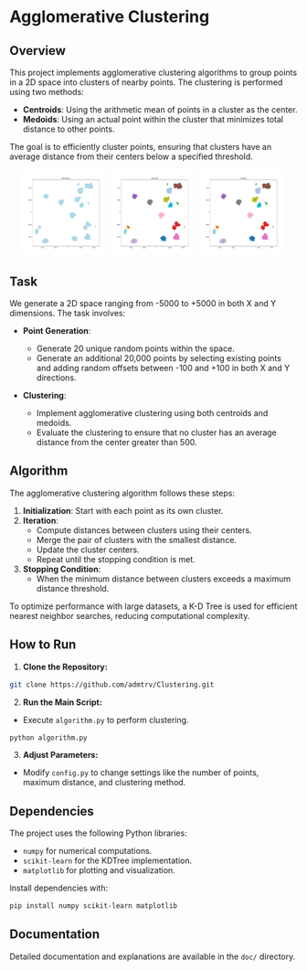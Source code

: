 # Agglomerative Clustering

## Overview

This project implements agglomerative clustering algorithms to group points in a 2D space into clusters of nearby points. The clustering is performed using two methods:

- **Centroids**: Using the arithmetic mean of points in a cluster as the center.
- **Medoids**: Using an actual point within the cluster that minimizes total distance to other points.

The goal is to efficiently cluster points, ensuring that clusters have an average distance from their centers below a specified threshold.

<p align="center">
  <img src="temp/initial_points.png" alt="Image 1" width="30%";">
  <img src="temp/centroids.png" alt="Image 2" width="30%";">
  <img src="temp/medoids.png" alt="Image 3" width="30%";">
</p>



## Task

We generate a 2D space ranging from -5000 to +5000 in both X and Y dimensions. The task involves:

- **Point Generation**:
  - Generate 20 unique random points within the space.
  - Generate an additional 20,000 points by selecting existing points and adding random offsets between -100 and +100 in both X and Y directions.

- **Clustering**:
  - Implement agglomerative clustering using both centroids and medoids.
  - Evaluate the clustering to ensure that no cluster has an average distance from the center greater than 500.

## Algorithm

The agglomerative clustering algorithm follows these steps:

1. **Initialization**: Start with each point as its own cluster.
2. **Iteration**:
   - Compute distances between clusters using their centers.
   - Merge the pair of clusters with the smallest distance.
   - Update the cluster centers.
   - Repeat until the stopping condition is met.
3. **Stopping Condition**:
   - When the minimum distance between clusters exceeds a maximum distance threshold.

To optimize performance with large datasets, a K-D Tree is used for efficient nearest neighbor searches, reducing computational complexity.

## How to Run

1. **Clone the Repository:**

```bash
git clone https://github.com/admtrv/Clustering.git
```
2. **Run the Main Script:**

- Execute `algorithm.py` to perform clustering.
```bash
python algorithm.py
```

3. **Adjust Parameters:**

- Modify `config.py` to change settings like the number of points, maximum distance, and clustering method.

## Dependencies
The project uses the following Python libraries:

- `numpy` for numerical computations.
- `scikit-learn` for the KDTree implementation.
- `matplotlib` for plotting and visualization.

Install dependencies with:

```bash
pip install numpy scikit-learn matplotlib
```
## Documentation
Detailed documentation and explanations are available in the `doc/` directory.

